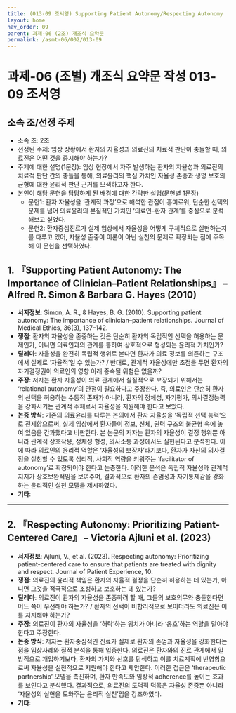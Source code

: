 ```yaml
---
title: (013-09 조서영) Supporting Patient Autonomy/Respecting Autonomy
layout: home
nav_order: 09
parent: 과제-06 (2조) 개조식 요약문
permalink: /asmt-06/002/013-09
---
```


# 과제-06 (조별) 개조식 요약문 작성 013-09 조서영

## 소속 조/선정 주제

- 소속 조: 2조
- 선정된 주제: 임상 상황에서 환자의 자율성과 의료진의 치료적 판단이 충돌할 때, 의료진은 어떤 것을 중시해야 하는가? 
- 주제에 대한 설명(1문장): 임상 현장에서 자주 발생하는 환자의 자율성과 의료진의 치료적 판단 간의 충돌을 통해, 의료윤리의 핵심 가치인 자율성 존중과 생명 보호의 균형에 대한 윤리적 판단 근거를 모색하고자 한다.
- 본인이 해당 문헌을 담당하게 된 배경에 대한 간략한 설명(문헌별 1문장)
  - 문헌1: 환자 자율성을 ‘관계적 과정’으로 해석한 관점이 흥미로워, 단순한 선택의 문제를 넘어 의료윤리의 본질적인 가치인 ‘의료인–환자 관계’를 중심으로 분석해보고 싶었다.
  - 문헌2: 환자중심진료가 실제 임상에서 자율성을 어떻게 구체적으로 실현하는지를 다루고 있어, 자율성 존중이 이론이 아닌 실천의 문제로 확장되는 점에 주목해 이 문헌을 선택하였다.

## 1. 『Supporting Patient Autonomy: The Importance of Clinician–Patient Relationships』 – Alfred R. Simon & Barbara G. Hayes (2010)

- **서지정보**: Simon, A. R., & Hayes, B. G. (2010). Supporting patient autonomy: The importance of clinician–patient relationships. Journal of Medical Ethics, 36(3), 137–142.
- **쟁점**: 환자의 자율성을 존중하는 것은 단순히 환자의 독립적인 선택을 허용하는 문제인가, 아니면 의료인과의 관계를 통하여 상호적으로 형성되는 윤리적 가치인가?
- **딜레마**: 자율성을 완전히 독립적 행위로 본다면 환자가 의료 정보를 의존하는 구조에서 실제로 ‘자율적’일 수 있는가? / 반대로, 관계적 자율성에만 초점을 두면 환자의 자기결정권이 의료인의 영향 아래 종속될 위험은 없을까? 
- **주장**: 저자는 환자 자율성이 의료 관계에서 실질적으로 보장되기 위해서는 ‘relational autonomy’의 관점이 필요하다고 주장한다. 즉, 의료인은 단순히 환자의 선택을 허용하는 수동적 존재가 아니라, 환자의 정체성, 자기평가, 의사결정능력을 강화시키는 관계적 주체로서 자율성을 지원해야 한다고 보았다.
- **논증 방식**: 기존의 의료윤리를 다루는 논의에서 환자 자율성을 ‘독립적 선택 능력’으로 전제함으로써, 실제 임상에서 환자들이 정보, 신체, 권력 구조의 불균형 속에 놓여 있음을 간과했다고 비판한다. 본 논문의 저자는 환자의 자율성이 결정 행위뿐 아니라 관계적 상호작용, 정체성 형성, 의사소통 과정에서도 실현된다고 분석한다. 이에 따라 의료인의 윤리적 역할은 ‘자율성의 보장자’라기보다, 환자가 자신의 의사결정을 실천할 수 있도록 심리적, 사회적 역량을 키워주는 ‘facilitator of autonomy’로 확장되어야 한다고 논증한다. 이러한 분석은 독립적 자율성과 관계적 지지가 상호보완적임을 보여주며, 결과적으로 환자의 존엄성과 자기통제감을 강화하는 윤리적인 실천 모델을 제시하였다.​
- **기타**: 

---

## 2. 『Respecting Autonomy: Prioritizing Patient-Centered Care』 – Victoria Ajluni et al. (2023)

- **서지정보**: Ajluni, V., et al. (2023). Respecting autonomy: Prioritizing patient-centered care to ensure that patients are treated with dignity and respect. Journal of Patient Experience, 10.
- **쟁점**: 의료진의 윤리적 책임은 환자의 자율적 결정을 단순히 허용하는 데 있는가, 아니면 그것을 적극적으로 조성하고 보호하는 데 있는가?
- **딜레마**: 의료진이 환자의 자율성을 존중하려 할 때, 그들의 보호의무와 충돌한다면 어느 쪽이 우선해야 하는가? / 환자의 선택이 비합리적으로 보이더라도 의료진은 이를 지지해야 하는가?
- **주장**: 의료진이 환자의 자율성을 ‘허락’하는 위치가 아니라 ‘옹호’하는 역할을 맡아야 한다고 주장한다.
- **논증 방식**: 저자는 환자중심적인 진료가 실제로 환자의 존엄과 자율성을 강화한다는 점을 임상사례와 질적 분석을 통해 입증한다. 의료진은 환자와의 진료 관계에서 일방적으로 개입하기보다, 환자의 가치와 선호를 탐색하고 이를 치료계획에 반영함으로써 자율성을 실천적으로 지원해야 한다고 제안한다. 이러한 접근은 ‘therapeutic partnership’ 모델을 촉진하며, 환자 만족도와 임상적 adherence를 높이는 효과를 보인다고 분석했다. 결과적으로, 의료진의 도덕적 덕목은 자율성 존중뿐 아니라 ‘자율성의 실현을 도와주는 윤리적 실천’임을 강조하였다.
- **기타**: 
